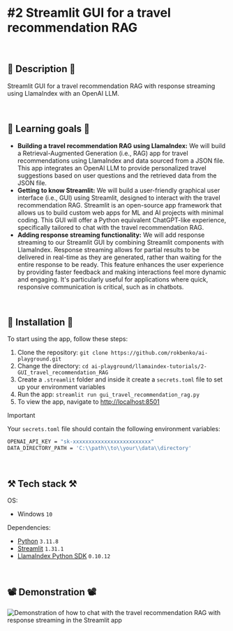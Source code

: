 # #2 Streamlit GUI for a travel recommendation RAG

<br>

## 📖 Description 📖

Streamlit GUI for a travel recommendation RAG with response streaming using LlamaIndex with an OpenAI LLM.

<br>

## 🧠 Learning goals 🧠

- **Building a travel recommendation RAG using LlamaIndex:** We will build a Retrieval-Augmented Generation (i.e., RAG) app for travel recommendations using LlamaIndex and data sourced from a JSON file. This app integrates an OpenAI LLM to provide personalized travel suggestions based on user questions and the retrieved data from the JSON file.
- **Getting to know Streamlit:** We will build a user-friendly graphical user interface (i.e., GUI) using Streamlit, designed to interact with the travel recommendation RAG. Streamlit is an open-source app framework that allows us to build custom web apps for ML and AI projects with minimal coding. This GUI will offer a Python equivalent ChatGPT-like experience, specifically tailored to chat with the travel recommendation RAG.
- **Adding response streaming functionality:** We will add response streaming to our Streamlit GUI by combining Streamlit components with LlamaIndex. Response streaming allows for partial results to be delivered in real-time as they are generated, rather than waiting for the entire response to be ready. This feature enhances the user experience by providing faster feedback and making interactions feel more dynamic and engaging. It's particularly useful for applications where quick, responsive communication is critical, such as in chatbots.

<br>

## 🚀 Installation 🚀

To start using the app, follow these steps:

1. Clone the repository: `git clone https://github.com/rokbenko/ai-playground.git`
2. Change the directory: `cd ai-playground/llamaindex-tutorials/2-GUI_travel_recommendation_RAG`
3. Create a `.streamlit` folder and inside it create a `secrets.toml` file to set up your environment variables
4. Run the app: `streamlit run gui_travel_recommendation_rag.py`
5. To view the app, navigate to [http://localhost:8501](http://localhost:8501)

> [!IMPORTANT]
> Your `secrets.toml` file should contain the following environment variables:
>
> ```bash
> OPENAI_API_KEY = "sk-xxxxxxxxxxxxxxxxxxxxxxxxx"
> DATA_DIRECTORY_PATH = 'C:\\path\\to\\your\\data\\directory'
> ```

<br>

## ⚒️ Tech stack ⚒️

OS:

- Windows `10`

Dependencies:

- [Python](https://www.python.org/) `3.11.8`
- [Streamlit](https://pypi.org/project/streamlit/) `1.31.1`
- [LlamaIndex Python SDK](https://pypi.org/project/llama-index/) `0.10.12`

<br>

## 📽️ Demonstration 📽️

![Demonstration of how to chat with the travel recommendation RAG with response streaming in the Streamlit app](https://github.com/rokbenko/ai-playground/blob/main/llamaindex-tutorials/2-GUI_travel_recommendation_RAG/demonstration.gif)
